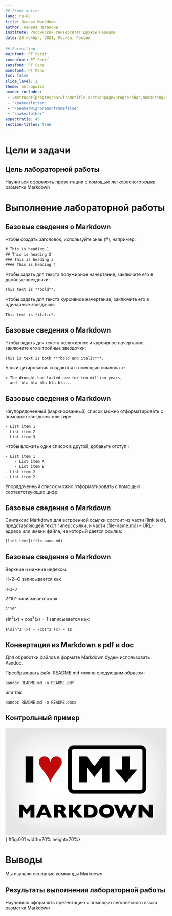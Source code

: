 ```yaml
---
## Front matter
lang: ru-RU
title: Основы Markdown
author: Кейела Патачона
institute: Российский Университет Дружбы Народов
date: 20 ноября, 2021, Москва, Россия

## Formatting
mainfont: PT Serif
romanfont: PT Serif
sansfont: PT Sans
monofont: PT Mono
toc: false
slide_level: 2
theme: metropolis
header-includes: 
 - \metroset{progressbar=frametitle,sectionpage=progressbar,numbering=fraction}
 - '\makeatletter'
 - '\beamer@ignorenonframefalse'
 - '\makeatother'
aspectratio: 43
section-titles: true
---
```


# Цели и задачи
## Цель лабораторной работы

Научиться оформлять презентации с помощью легковесного языка разметки Markdown

# Выполнение лабораторной работы

## Базовые сведения о Markdown

Чтобы создать заголовок, используйте знак (#), например:
```
# This is heading 1
## This is heading 2
### This is heading 3
#### This is heading 4
```
Чтобы задать для текста полужирное начертание, заключите его в двойные звездочки:
```
This text is **bold**.
```
Чтобы задать для текста курсивное начертание, заключите его в одинарные звездочки:
```
This text is *italic*.
```

## Базовые сведения о Markdown


Чтобы задать для текста полужирное и курсивное начертание, заключите его в тройные
звездочки:
```
This is text is both ***bold and italic***.
```
Блоки цитирования создаются с помощью символа >:
```
> The drought had lasted now for ten million years, 
  and  bla-bla-bla-bla-bla... 
```

## Базовые сведения о Markdown

Неупорядоченный (маркированный) список можно отформатировать с помощью звездочек или тире:
```
- List item 1
- List item 2
- List item 3
```
Чтобы вложить один список в другой, добавьте отступ :
```
- List item 1
	- List item A
	- List item B
- List item 2
- List item 2
```
Упорядоченный список можно отформатировать с помощью соответствующих цифр.


## Базовые сведения о Markdown

Синтаксис Markdown для встроенной ссылки состоит из части [link text], представляющей текст гиперссылки, и части (file-name.md) – URL-адреса или имени файла, на
который дается ссылка:
```
[link text](file-name.md)
```
## Базовые сведения о Markdown

Верхние и нижние индексы:

H~2~O записывается как
```
H~2~O
```
2^10^ записывается как
```
2^10^
```
$\sin^2 (x) + \cos^2 (x) = 1$  записывается как:
```
$\sin^2 (x) + \cos^2 (x) = 1$
```
## Конвертация из  Markdown в pdf и doc

Для обработки файлов в формате Markdown будем использовать Pandoc.

Преобразовать файл README.md можно следующим образом:
```
pandoc README.md -o README.pdf
```
или так
```
pandoc README.md -o README.docx
```

## Контрольный пример

![Markdown is useful](love_markdown.png){ #fig:001 width=70% height=70%}


# Выводы

Мы изучали основные комманды Markdown

## Результаты выполнения лабораторной работы

Научились оформлять презентацию с помощью легковесного языка разметки Markdown